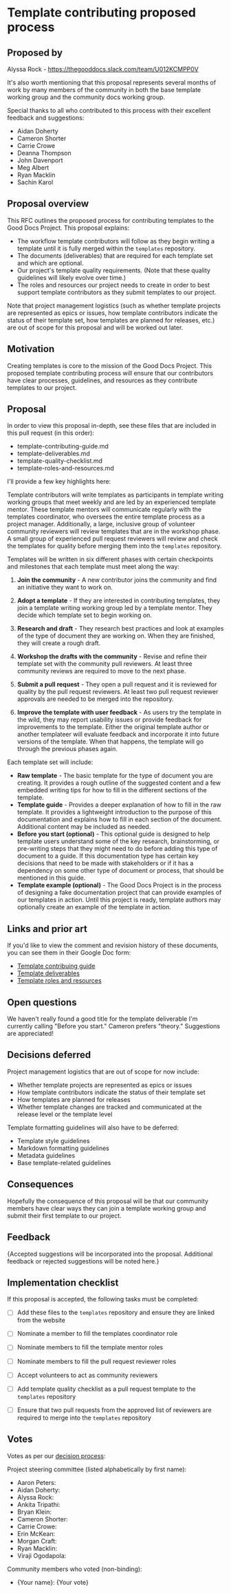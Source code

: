 # Template contributing proposed process

## Proposed by

Alyssa Rock - https://thegooddocs.slack.com/team/U012KCMPP0V

It's also worth mentioning that this proposal represents several months of work by many members of the community in both the base template working group and the community docs working group.

Special thanks to all who contributed to this process with their excellent feedback and suggestions:

- Aidan Doherty
- Cameron Shorter
- Carrie Crowe
- Deanna Thompson
- John Davenport
- Meg Albert
- Ryan Macklin
- Sachin Karol


## Proposal overview

This RFC outlines the proposed process for contributing templates to the Good Docs Project. This proposal explains:

- The workflow template contributors will follow as they begin writing a template until it is fully merged within the `templates` repository.
- The documents (deliverables) that are required for each template set and which are optional.
- Our project's template quality requirements. (Note that these quality guidelines will likely evolve over time.)
- The roles and resources our project needs to create in order to best support template contributors as they submit templates to our project.

Note that project management logistics (such as whether template projects are represented as epics or issues, how template contributors indicate the status of their template set, how templates are planned for releases, etc.) are out of scope for this proposal and will be worked out later.


## Motivation

Creating templates is core to the mission of the Good Docs Project.
This proposed template contributing process will ensure that our contributors have clear processes, guidelines, and resources as they contribute templates to our project.


## Proposal

In order to view this proposal in-depth, see these files that are included in this pull request (in this order):

- template-contributing-guide.md
- template-deliverables.md
- template-quality-checklist.md
- template-roles-and-resources.md

I'll provide a few key highlights here:

Template contributors will write templates as participants in template writing working groups that meet weekly and are led by an experienced template mentor.
These template mentors will communicate regularly with the templates coordinator, who oversees the entire template process as a project manager.
Additionally, a large, inclusive group of volunteer community reviewers will review templates that are in the workshop phase.
A small group of experienced pull request reviewers will review and check the templates for quality before merging them into the `templates` repository.

Templates will be written in six different phases with certain checkpoints and milestones that each template must meet along the way:

1. **Join the community** - A new contributor joins the community and find an initiative they want to work on.

2. **Adopt a template** - If they are interested in contributing templates, they join a template writing working group led by a template mentor. They decide which template set to begin working on.

3. **Research and draft** - They research best practices and look at examples of the type of document they are working on. When they are finished, they will create a rough draft.

4. **Workshop the drafts with the community** - Revise and refine their template set with the community pull reviewers. At least three community reviews are required to move to the next phase.

5. **Submit a pull request** - They open a pull request and it is reviewed for quality by the pull request reviewers. At least two pull request reviewer approvals are needed to be merged into the repository.

6. **Improve the template with user feedback** - As users try the template in the wild, they may report usability issues or provide feedback for improvements to the template. Either the original template author or another templateer will evaluate feedback and incorporate it into future versions of the template. When that happens, the template will go through the previous phases again.

Each template set will include:
- **Raw template** - The basic template for the type of document you are creating. It provides a rough outline of the suggested content and a few embedded writing tips for how to fill in the different sections of the template.
- **Template guide** - Provides a deeper explanation of how to fill in the raw template. It provides a lightweight introduction to the purpose of this documentation and explains how to fill in each section of the document. Additional content may be included as needed.
- **Before you start (optional)** - This optional guide is designed to help template users understand some of the key research, brainstorming, or pre-writing steps that they might need to do before adding this type of document to a guide. If this documentation type has certain key decisions that need to be made with stakeholders or if it has a dependency on some other type of document or process, that should be mentioned in this guide.
- **Template example (optional)** - The Good Docs Project is in the process of designing a fake documentation project that can provide examples of our templates in action. Until this project is ready, template authors may optionally create an example of the template in action.


## Links and prior art

If you'd like to view the comment and revision history of these documents, you can see them in their Google Doc form:

- [Template contribuing guide](https://docs.google.com/document/d/19pLi0JMlib11g5Di076hjyUM5KRkPHPvZLQpCwmPYi8/edit?usp=sharing)
- [Template deliverables](https://docs.google.com/document/d/1uZPQ6jSj0TQoFSII_q6SbHgSySaGAZAevLvTuvXJeEU/edit?usp=sharing)
- [Template roles and resources](https://docs.google.com/document/d/1fXp0Q7mv-VFj9GxScoXG1ZahsaAnkI3drPxuVNf9JVQ/edit?usp=sharing)


## Open questions

We haven't really found a good title for the template deliverable I'm currently calling "Before you start." Cameron prefers "theory." Suggestions are appreciated!


## Decisions deferred

Project management logistics that are out of scope for now include:
- Whether template projects are represented as epics or issues
- How template contributors indicate the status of their template set
- How templates are planned for releases
- Whether template changes are tracked and communicated at the release level or the template level

Template formatting guidelines will also have to be deferred:
- Template style guidelines
- Markdown formatting guidelines
- Metadata guidelines
- Base template-related guidelines


## Consequences

Hopefully the consequence of this proposal will be that our community members have clear ways they can join a template working group and submit their first template to our project.


## Feedback

{Accepted suggestions will be incorporated into the proposal.
Additional feedback or rejected suggestions will be noted here.}


## Implementation checklist

If this proposal is accepted, the following tasks must be completed:

- [ ] Add these files to the `templates` repository and ensure they are linked from the website
- [ ] Nominate a member to fill the templates coordinator role
- [ ] Nominate members to fill the template mentor roles
- [ ] Nominate members to fill the pull request reviewer roles
- [ ] Accept volunteers to act as community reviewers
- [ ] Add template quality checklist as a pull request template to the `templates` repository
- [ ] Ensure that two pull requests from the approved list of reviewers are required to merge into the `templates` repository


## Votes

Votes as per our [decision process](https://thegooddocsproject.dev/decisions/):

Project steering committee (listed alphabetically by first name):

- Aaron Peters:
- Aidan Doherty:
- Alyssa Rock:
- Ankita Tripathi:
- Bryan Klein:
- Cameron Shorter:
- Carrie Crowe:
- Erin McKean:
- Morgan Craft:
- Ryan Macklin:
- Viraji Ogodapola:

Community members who voted (non-binding):

- {Your name}: {Your vote}
